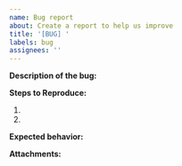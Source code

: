```yaml
---
name: Bug report
about: Create a report to help us improve
title: '[BUG] '
labels: bug
assignees: ''
---
```


<!--
*******************************************************************
*    Before you begin check if the bug has already been reported.   *
*******************************************************************
-->

<!-- Provide a clear and concise description of what the bug is. -->

**Description of the bug:**

<!-- Steps to reproduce the behavior -->

**Steps to Reproduce:**

1.
2.

<!-- A clear and concise description of what you expected to happen. -->

**Expected behavior:**

<!-- Add screenshots, error codes, etc. -->

**Attachments:**
